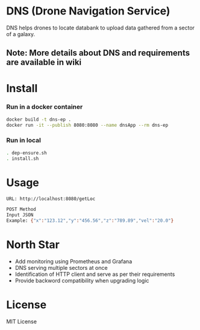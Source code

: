 # DNS (Drone Navigation Service)
DNS helps drones to locate databank to upload data gathered from a sector of a galaxy.

## Note: More details about DNS and requirements are available in wiki

# Install
### Run in a docker container 
```bash
docker build -t dns-ep .
docker run -it --publish 8080:8080 --name dnsApp --rm dns-ep
```
### Run in local
```bash 
. dep-ensure.sh
. install.sh
```

# Usage
```bash
URL: http://localhost:8080/getLoc

POST Method 
Input JSON
Example: {"x":"123.12","y":"456.56","z":"789.89","vel":"20.0"}
```

# North Star 
- Add monitoring using Prometheus and Grafana
- DNS serving multiple sectors at once
- Identification of HTTP client and serve as per their requirements
- Provide backword compatibility when upgrading logic

# License
MIT License



